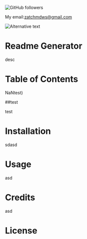 ![GitHub followers](https://img.shields.io/github/followers/zachmdws?style=social)

My email:zatchmdws@gmail.com

![Alternative text](https://avatars1.githubusercontent.com/u/59651796?v=4)

# Readme Generator

desc



# Table of Contents



NaNtest)

##test

test

# Installation

sdasd



# Usage

asd



# Credits

asd



# License



